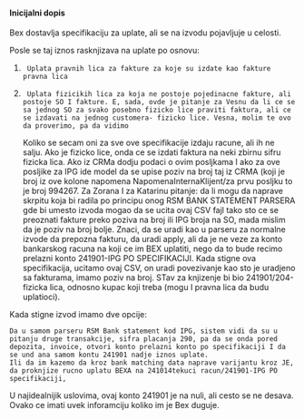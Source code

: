 
#### Inicijalni dopis
Bex dostavlja specifikaciju za uplate, ali se na izvodu pojavljuje u celosti.

Posle se taj iznos rasknjizava na uplate po osnovu:

1.      Uplata pravnih lica za fakture za koje su izdate kao fakture pravna lica

2.      Uplata fizicikih lica za koja ne postoje pojedinacne fakture, ali postoje SO I fakture. E, sada, ovde je pitanje za Vesnu da li ce se sa jednog SO za svako posebno fizicko lice praviti faktura, ali ce se izdavati na jednog customera- fizicko lice. Vesna, molim te ovo da proverimo, pa da vidimo
 

    Koliko se secam oni za sve ove specifikacije izdaju racune, ali ih ne salju. Ako je fizicko lice, onda ce se izdati faktura na neki zbirnu sifru fizicka lica. Ako iz CRMa dodju podaci o ovim posljkama I ako za ove posljike za IPG ide model da se upise poziv na broj taj iz CRMA (koji je broj iz ove kolone napomena NapomenaInternaKlijent/za prvu posljku to je broj 994267.
    Za Zorana I za Katarinu pitanje: da li mogu da naprave skrpitu koja bi radila po principu onog RSM BANK STATEMENT PARSERA  gde bi umesto izvoda mogao da se ucita ovaj CSV fajl tako sto ce se preoznati fakture preko poziva na broj ili IPG broja na SO, mada mislim da je poziv na broj bolje. Znaci, da se uradi kao u parseru za normalne izvode da prepozna fakturu, da uradi apply, ali da je ne veze za konto bankarskog racuna na koji ce im BEX uplatiti, nego da to bude recimo prelazni konto 241901-IPG PO SPECIFIKACIJI.
    Kada stigne ova specifikacija, ucitamo ovaj CSV, on uradi povezivanje kao sto je uradjeno sa fakturama, imamo poziv na broj. STav za knjizenje bi bio 241901/204-fizicka lica, odnosno kupac koji treba (mogu I pravna lica da budu uplatioci).

Kada stigne izvod imamo dve opcije:

    Da u samom parseru RSM Bank statement kod IPG, sistem vidi da su u pitanju druge transakcije, sifra placanja 290, pa da se onda pored depozita, invoice, otvori konto prelazni konto po specifikaciji I da se und ana samom kontu 241901 nadje iznos uplate.
    Ili da im kazemo da kroz bank matching data naprave varijantu kroz JE, da proknjize rucno uplatu BEXA na 241014tekuci racun/241901-IPG PO specifikaciji,

U najidealnijik uslovima, ovaj konto 241901 je na nuli, ali cesto se ne desava. Ovako ce imati uvek inforamciju koliko im je Bex duguje.
